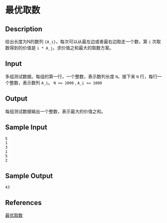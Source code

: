 # 最优取数

## Description

给出长度为N的数列 `{A_i}`，每次可以从最左边或者最右边取走一个数，第 `i` 次取数得到的价值是 `i * A_j`。求价值之和最大的取数方案。

## Input

多组测试数据。每组的第一行，一个整数，表示数列长度 `N`。接下来 `N` 行，每行一个整数，表示数列 `A_i`。 `N <= 2000` , `A_i <= 1000`

## Output

每组测试数据输出一个整数，表示最大的价值之和。

## Sample Input

```
5
1
3
1
5
2
```

## Sample Output

```
43
```

## References

[最优取数](http://cpp.zjut.edu.cn/ShowProblem.aspx?ShowID=1507)
